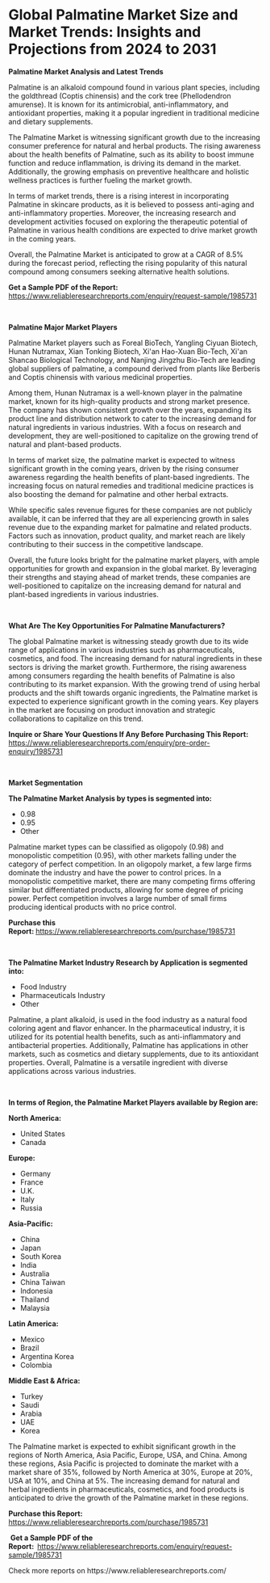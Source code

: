<p><h1>Global Palmatine Market Size and Market Trends: Insights and Projections from 2024 to 2031</h1></p><p><strong>Palmatine Market Analysis and Latest Trends</strong></p>
<p><p>Palmatine is an alkaloid compound found in various plant species, including the goldthread (Coptis chinensis) and the cork tree (Phellodendron amurense). It is known for its antimicrobial, anti-inflammatory, and antioxidant properties, making it a popular ingredient in traditional medicine and dietary supplements.</p><p>The Palmatine Market is witnessing significant growth due to the increasing consumer preference for natural and herbal products. The rising awareness about the health benefits of Palmatine, such as its ability to boost immune function and reduce inflammation, is driving its demand in the market. Additionally, the growing emphasis on preventive healthcare and holistic wellness practices is further fueling the market growth.</p><p>In terms of market trends, there is a rising interest in incorporating Palmatine in skincare products, as it is believed to possess anti-aging and anti-inflammatory properties. Moreover, the increasing research and development activities focused on exploring the therapeutic potential of Palmatine in various health conditions are expected to drive market growth in the coming years.</p><p>Overall, the Palmatine Market is anticipated to grow at a CAGR of 8.5% during the forecast period, reflecting the rising popularity of this natural compound among consumers seeking alternative health solutions.</p></p>
<p><strong>Get a Sample PDF of the Report:&nbsp;</strong> <a href="https://www.reliableresearchreports.com/enquiry/request-sample/1985731">https://www.reliableresearchreports.com/enquiry/request-sample/1985731</a></p>
<p>&nbsp;</p>
<p><strong>Palmatine Major Market Players</strong></p>
<p><p>Palmatine Market players such as Foreal BioTech, Yangling Ciyuan Biotech, Hunan Nutramax, Xian Tonking Biotech, Xi'an Hao-Xuan Bio-Tech, Xi'an Shancao Biological Technology, and Nanjing Jingzhu Bio-Tech are leading global suppliers of palmatine, a compound derived from plants like Berberis and Coptis chinensis with various medicinal properties.</p><p>Among them, Hunan Nutramax is a well-known player in the palmatine market, known for its high-quality products and strong market presence. The company has shown consistent growth over the years, expanding its product line and distribution network to cater to the increasing demand for natural ingredients in various industries. With a focus on research and development, they are well-positioned to capitalize on the growing trend of natural and plant-based products.</p><p>In terms of market size, the palmatine market is expected to witness significant growth in the coming years, driven by the rising consumer awareness regarding the health benefits of plant-based ingredients. The increasing focus on natural remedies and traditional medicine practices is also boosting the demand for palmatine and other herbal extracts.</p><p>While specific sales revenue figures for these companies are not publicly available, it can be inferred that they are all experiencing growth in sales revenue due to the expanding market for palmatine and related products. Factors such as innovation, product quality, and market reach are likely contributing to their success in the competitive landscape.</p><p>Overall, the future looks bright for the palmatine market players, with ample opportunities for growth and expansion in the global market. By leveraging their strengths and staying ahead of market trends, these companies are well-positioned to capitalize on the increasing demand for natural and plant-based ingredients in various industries.</p></p>
<p>&nbsp;</p>
<p><strong>What Are The Key Opportunities For Palmatine Manufacturers?</strong></p>
<p><p>The global Palmatine market is witnessing steady growth due to its wide range of applications in various industries such as pharmaceuticals, cosmetics, and food. The increasing demand for natural ingredients in these sectors is driving the market growth. Furthermore, the rising awareness among consumers regarding the health benefits of Palmatine is also contributing to its market expansion. With the growing trend of using herbal products and the shift towards organic ingredients, the Palmatine market is expected to experience significant growth in the coming years. Key players in the market are focusing on product innovation and strategic collaborations to capitalize on this trend.</p></p>
<p><strong>Inquire or Share Your Questions If Any Before Purchasing This Report:</strong> <a href="https://www.reliableresearchreports.com/enquiry/pre-order-enquiry/1985731">https://www.reliableresearchreports.com/enquiry/pre-order-enquiry/1985731</a></p>
<p>&nbsp;</p>
<p><strong>Market Segmentation</strong></p>
<p><strong>The Palmatine Market Analysis by types is segmented into:</strong></p>
<p><ul><li>0.98</li><li>0.95</li><li>Other</li></ul></p>
<p><p>Palmatine market types can be classified as oligopoly (0.98) and monopolistic competition (0.95), with other markets falling under the category of perfect competition. In an oligopoly market, a few large firms dominate the industry and have the power to control prices. In a monopolistic competitive market, there are many competing firms offering similar but differentiated products, allowing for some degree of pricing power. Perfect competition involves a large number of small firms producing identical products with no price control.</p></p>
<p><strong>Purchase this Report:&nbsp;</strong><a href="https://www.reliableresearchreports.com/purchase/1985731">https://www.reliableresearchreports.com/purchase/1985731</a></p>
<p>&nbsp;</p>
<p><strong>The Palmatine Market Industry Research by Application is segmented into:</strong></p>
<p><ul><li>Food Industry</li><li>Pharmaceuticals Industry</li><li>Other</li></ul></p>
<p><p>Palmatine, a plant alkaloid, is used in the food industry as a natural food coloring agent and flavor enhancer. In the pharmaceutical industry, it is utilized for its potential health benefits, such as anti-inflammatory and antibacterial properties. Additionally, Palmatine has applications in other markets, such as cosmetics and dietary supplements, due to its antioxidant properties. Overall, Palmatine is a versatile ingredient with diverse applications across various industries.</p></p>
<p>&nbsp;</p>
<p><strong>In terms of Region, the Palmatine Market Players available by Region are:</strong></p>
<p>
    <p> <strong> North America: </strong>
        <ul>
            <li>United States</li>
            <li>Canada</li>
        </ul>
        </p> 
    <p> <strong> Europe: </strong>
        <ul>
            <li>Germany</li>
            <li>France</li>
            <li>U.K.</li>
            <li>Italy</li>
            <li>Russia</li>
        </ul>
        </p> 
    <p> <strong> Asia-Pacific: </strong>
        <ul>
            <li>China</li>
            <li>Japan</li>
            <li>South Korea</li>
            <li>India</li>
            <li>Australia</li>
            <li>China Taiwan</li>
            <li>Indonesia</li>
            <li>Thailand</li>
            <li>Malaysia</li>
        </ul>
        </p> 
    <p> <strong> Latin America: </strong>
        <ul>
            <li>Mexico</li>
            <li>Brazil</li>
            <li>Argentina Korea</li>
            <li>Colombia</li>
        </ul>
        </p> 
    <p> <strong> Middle East & Africa: </strong>
        <ul>
            <li>Turkey</li>
            <li>Saudi</li>
            <li>Arabia</li>
            <li>UAE</li>
            <li>Korea</li>
        </ul>
    </p>
    </p>
<p><p>The Palmatine market is expected to exhibit significant growth in the regions of North America, Asia Pacific, Europe, USA, and China. Among these regions, Asia Pacific is projected to dominate the market with a market share of 35%, followed by North America at 30%, Europe at 20%, USA at 10%, and China at 5%. The increasing demand for natural and herbal ingredients in pharmaceuticals, cosmetics, and food products is anticipated to drive the growth of the Palmatine market in these regions.</p></p>
<p><strong>Purchase this Report: </strong><a href="https://www.reliableresearchreports.com/purchase/1985731">https://www.reliableresearchreports.com/purchase/1985731</a></p>
<p>&nbsp;<strong>Get a Sample PDF of the Report:&nbsp;&nbsp;</strong><a href="https://www.reliableresearchreports.com/enquiry/request-sample/1985731">https://www.reliableresearchreports.com/enquiry/request-sample/1985731</a></p>
<p><strong></strong></p>
<p>Check more reports on https://www.reliableresearchreports.com/</p>